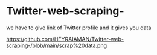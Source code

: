 # Twitter-web-scraping-
we have to give link of Twitter profile and it gives you data

https://github.com/HEYRAIAMAN/Twitter-web-scraping-/blob/main/scrap%20data.png

